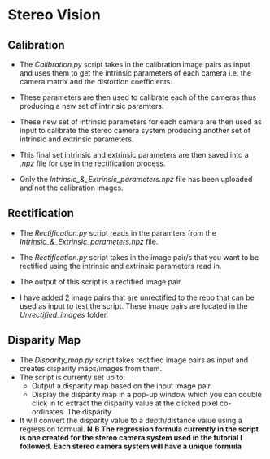# Stereo Vision

## Calibration

- The *Calibration.py* script takes in the calibration image pairs as input and uses them to get the intrinsic parameters of each camera i.e. the camera matrix and the distortion coefficients. 

- These parameters are then used to calibrate each of the cameras thus producing a new set of intrinsic paramters.

- These new set of intrinsic parameters for each camera are then used as input to calibrate the stereo camera system producing another set of intrinsic and extrinsic parameters.

- This final set intrinsic and extrinsic parameters are then saved into a *.npz* file for use in the rectification process.

- Only the *Intrinsic_&_Extrinsic_parameters.npz* file has been uploaded and not the calibration images.

## Rectification

- The *Rectification.py* script reads in the paramters from the *Intrinsic_&_Extrinsic_parameters.npz* file.

- The *Rectification.py* script takes in the image pair/s that you want to be rectified using the intrinsic and extrinsic parameters read in.

- The output of this script is a rectified image pair. 

- I have added 2 image pairs that are unrectified to the repo that can be used as input to test the script. These image pairs are located in the *Unrectified_images* folder.


## Disparity Map

- The *Disparity_map.py* script takes rectified image pairs as input and creates disparity maps/images from them.
- The script is currenty set up to:
  - Output a disparity map based on the input image pair.
  - Display the disparity map in a pop-up window which you can double click in to extract the disparity value at the clicked pixel co-ordinates. The disparity
- It will convert the disparity value to a depth/distance value using a regression formual. **N.B The regression formula currently in the script is one created for the stereo camera system used in the tutorial I followed. Each stereo camera system will have a unique formula** 
